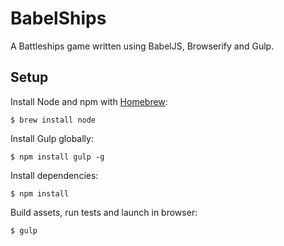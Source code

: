 # BabelShips

A Battleships game written using BabelJS, Browserify and Gulp.

## Setup

Install Node and npm with [Homebrew](http://brew.sh/):

```
$ brew install node
```

Install Gulp globally:

```
$ npm install gulp -g
```

Install dependencies:

```
$ npm install
```

Build assets, run tests and launch in browser:

```
$ gulp
```
